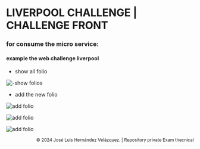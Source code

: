 # LIVERPOOL CHALLENGE | CHALLENGE FRONT

### for consume the micro service:


#### example the web challenge liverpool 

- show all folio

![-show folios](images/folioAll.png.png)

- add the new folio

![add folio](images/folioby1.png.png)

![add folio](images/folioby2.png.png)

![add folio](images/folioby3.png.png)

<div style="text-align: right;">
<small> &copy; 2024 José Luis Hernández Velázquez. | Repository private Exam thecnical</small>
</div>